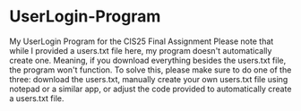 # UserLogin-Program
My UserLogin Program for the CIS25 Final Assignment
Please note that while I provided a users.txt file here, my program doesn't automatically create one. Meaning, if you download everything besides the users.txt file, the program won't function. To solve this, please make sure to do one of the three: download the users.txt, manually create your own users.txt file using notepad or a similar app, or adjust the code provided to automatically create a users.txt file.
